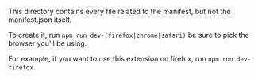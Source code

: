 This directory contains every file related to the manifest, but not the manifest.json itself.

To create it, run `npm run dev-(firefox|chrome|safari)` be sure to pick the browser you'll be using.

For example, if you want to use this extension on firefox, run `npm run dev-firefox`.
